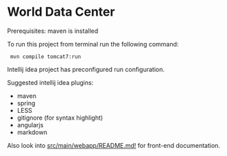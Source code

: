 # World Data Center

Prerequisites: maven is installed
  
To run this project from terminal run the following command:

     mvn compile tomcat7:run
     
Intellij idea project has preconfigured run configuration.

Suggested intellij idea plugins:

  - maven
  - spring
  - LESS
  - gitignore (for syntax highlight)
  - angularjs
  - markdown

Also look into [src/main/webapp/README.md!](src/main/webapp/README.md) for front-end documentation.